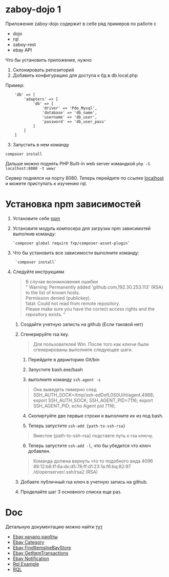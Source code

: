 # zaboy-dojo 1

Приложение zaboy-dojo содержит в себе ряд примеров по работе с

* dojo  
* rql  
* zaboy-rest  
* ebay API  

Что бы установить приложение, нужно

1) Склонировать репозиторий    
2) Добавить конфигурацию для доступа к бд в db.local.php    

Пример: 
```
    'db' => [
        'adapters' => [
            'db' => [
                'driver' => 'Pdo_Mysql',
                'database' => 'db_name',
                'username' => 'db_user',
                'password' => 'db_user_pass'
            ]
        ]
    ]
```

3) Запустить в нем команду  

`composer install`

Дальше можно поднять PHP Built-in web server командкой
`php -S localhost:8080 -t www/` 

Сервер поднялся на порту 8080.
Теперь перейдите по ссылке [localhost](http://localhost:9090/ "Localhost") и можете приступать к изучению rql.


# Установка npm зависимостей 

1) Установите себе [npm](https://www.npmjs.com/)  

2) Установите модуль компосера для загрузки npm зависимотей выполнив команду:  
       
       `composer global require fxp/composer-asset-plugin`

3) Что бы установить все зависимости выполните команду:  
       
        `composer install`
        
4) Следуйте инструкциям  

    > В случае возникновения ошибки   
    " Warning: Permanently added 'github.com,192.30.253.113' (RSA) to the list of known hosts.  
    Permission denied (publickey).  
    fatal: Could not read from remote repository.  
    Please make sure you have the correct access rights and the repository exists. "
    
    1) Создайте учетную записть на github (Если таковой нет)
    
    2) Сгенерируйте rsa key.
        > Для пользователей Win. После того как ключи были сгенерированы выполните следующее шаги.
        1) Перейдите в дерикторию Git/bin
      
        2) Запустите bash.exe/bash 
        
        3) выполните команду `ssh-agent -s`
        > Она выведеть пимерно след  
        SSH_AUTH_SOCK=/tmp/ssh-edDsfL0S0UiH/agent.4988; export SSH_AUTH_SOCK;
        SSH_AGENT_PID=7116; export SSH_AGENT_PID;
        echo Agent pid 7116;
        
        4) Скопиртуйте две первые строки и выполните их из под bash.
        
        5) Теперь запустите `ssh-add {path-to-ssh-rsa}`
        > Вместое {path-to-ssh-rsa} подставте путь к rsa ключу.
        
        6) Теперь запустите `ssh-add -l`, что бы убедится что ключ добавлен.
        > Команда должна вернуть что то подобного вида
        4096 89:12:b8:ff:6a:dx:d5:78:ff:d1:23:1a:f6:bq:82:97 /d/openserver/.ssh/rsa2 (RSA)
    
    3) Добавте публичный rsa ключ в учетную запись на github.
    
    4) Проделайте шаг 3 основного списка еще раз.
    

# Doc 

Детальную документацию можно найти [тут](doc/)

* [Ebay начало раобты](https://github.com/avz-cmf/zaboy-dojo/blob/master/doc/Ebay.md)  
* [Ebay Category](https://github.com/avz-cmf/zaboy-dojo/blob/master/doc/Ebay%20Category.md)  
* [Ebay FindItemsIneBayStore](https://github.com/avz-cmf/zaboy-dojo/blob/master/doc/Ebay%20FindItemsIneBayStore.md)  
* [Ebay GetItemTransactions](https://github.com/avz-cmf/zaboy-dojo/blob/master/doc/Ebay%20GetItemTransactions.md)  
* [Ebay Notification](https://github.com/avz-cmf/zaboy-dojo/blob/master/doc/Ebay%20Notification.md)  
* [Rql Example](https://github.com/avz-cmf/zaboy-dojo/blob/master/doc/Rql%20Example.md)  
* [RQL](https://github.com/avz-cmf/zaboy-dojo/blob/master/doc/RQL.md)  